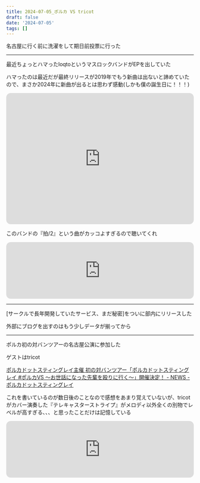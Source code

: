 ```yaml
---
title: 2024-07-05_ポルカ VS tricot
draft: false
date: '2024-07-05'
tags: []
---
```


名古屋に行く前に洗濯をして期日前投票に行った

---

最近ちょっとハマったloqtoというマスロックバンドがEPを出していた

ハマったのは最近だが最終リリースが2019年でもう新曲は出ないと諦めていたので、まさか2024年に新曲が出るとは思わず感動(しかも僕の誕生日に！！！)

<iframe style="border-radius:12px" src="https://open.spotify.com/embed/album/2ZLwEDSUdaw6mxVr2cgvWK?utm_source=generator" width="100%" height="352" frameBorder="0" allowfullscreen="" allow="autoplay; clipboard-write; encrypted-media; fullscreen; picture-in-picture" loading="lazy"></iframe>

このバンドの『拍/2』という曲がカッコよすぎるので聴いてくれ

<iframe style="border-radius:12px" src="https://open.spotify.com/embed/track/0AdcN7YArTl4KQcEnokLks?utm_source=generator" width="100%" height="152" frameBorder="0" allowfullscreen="" allow="autoplay; clipboard-write; encrypted-media; fullscreen; picture-in-picture" loading="lazy"></iframe>

---

[サークルで長年開発していたサービス、まだ秘密]をついに部内にリリースした

外部にブログを出すのはもう少しデータが揃ってから

---

ポルカ初の対バンツアーの名古屋公演に参加した

ゲストはtricot

[ポルカドットスティングレイ主催 初の対バンツアー「ポルカドットスティングレイ #ポルカVS 〜お世話になった先輩を殴りに行く〜」開催決定！ - NEWS - ポルカドットスティングレイ](https://polkadot-stingray.jp/news/18319)

これを書いているのが数日後のことなので感想をあまり覚えていないが、tricotがカバー演奏した『テレキャスターストライプ』がメロディ以外全くの別物でレベルが高すぎる、、、と思ったことだけは記憶している

<iframe style="border-radius:12px" src="https://open.spotify.com/embed/track/6lG0kEO61Cddq3Ng4S12VC?utm_source=generator" width="100%" height="152" frameBorder="0" allowfullscreen="" allow="autoplay; clipboard-write; encrypted-media; fullscreen; picture-in-picture" loading="lazy"></iframe>
